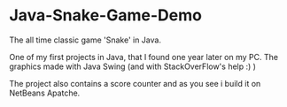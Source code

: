 # Java-Snake-Game-Demo
The all time classic game 'Snake' in Java. 

One of my first projects in Java, that I found one year later on my PC.
The graphics made with Java Swing (and with StackOverFlow's help :) )

The project also contains a score counter and as you see i build it on NetBeans Apatche.
